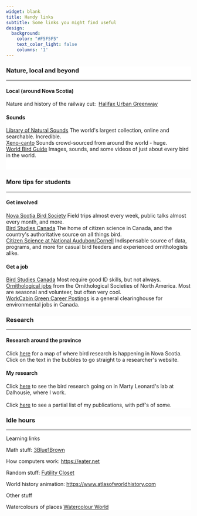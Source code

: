```yaml
---
widget: blank
title: Handy links
subtitle: Some links you might find useful
design:
  background:
    color: "#F5F5F5"
    text_color_light: false
    columns: '1'
---
```

<div class="row">
<div class="col-sm-6" style="background-color:white">
<h3>Nature, local and beyond</h3>

<hr />
<h4>Local (around Nova Scotia)</h4>

<p>Nature and history of the railway cut: &nbsp;<a href="http://halifaxurbangreenway.ca/interpretation.html" target="_blank">Halifax Urban Greenway</a></p>

<h4>Sounds</h4>
<a href="http://macaulaylibrary.org/" target="_blank">Library of Natural Sounds</a>&nbsp;The world&#39;s largest collection, online and searchable. Incredible.<br />
<a href="http://www.xeno-canto.org/" target="_blank">Xeno-canto</a>&nbsp;Sounds crowd-sourced from around the world - huge.<br />
<a href="http://www.mangoverde.com/birdsound/" target="_blank">World Bird Guide</a>&nbsp;Images, sounds, and some videos of just about every bird in the world.

<p>&nbsp;</p>

<ol>
</ol>
</div>

<div class="col-sm-6" style="background-color:white">
<h3>More tips for students</h3>

<hr />
<h4>Get involved</h4>

<p><a href="http://nsbirdsociety.ca/" target="_blank">Nova Scotia Bird Society</a>&nbsp;Field trips almost every week, public talks almost every month, and more.<br />
<a href="http://www.bsc-eoc.org/">Bird Studies Canada</a>&nbsp;The home of citizen science in Canada, and the country&#39;s authoritative source on all things bird.<br />
<a href="http://www.birdsource.org/">Citizen Science at National Audubon/Cornell</a>&nbsp;Indispensable source of data, programs, and more for casual bird feeders and experienced ornithologists alike.</p>

<h4>Get a job</h4>

<p><a href="http://www.bsc-eoc.org/about/jobs/index.jsp?lang=EN">Bird Studies Canada</a>&nbsp;Most require good ID skills, but not always.<br />
<a href="https://www.osnabirds.org/Jobs.aspx" target="_blank">Ornithological jobs</a>&nbsp;from the Ornithological Societies of North America. Most are seasonal and volunteer, but often very cool.<br />
<a href="http://workcabin.ca/">WorkCabin Green Career Postings</a>&nbsp;is a general clearinghouse for environmental jobs in Canada.</p>
</div>
</div>

<div class="row">
<div class="col-sm-6" style="background-color:white">
<h3>Research</h3>

<hr />
<h4>Research around the province</h4>
Click&nbsp;<a href="http://maps.google.ca/maps/ms?ie=UTF8&amp;hl=en&amp;msa=0&amp;ll=45.282617,-63.852539&amp;spn=4.027121,8.756104&amp;z=7&amp;msid=105411730529662371157.000470c76ed43e70bf5f2" target="blank">here</a>&nbsp;for a map of where bird research is happening in Nova Scotia. Click on the text in the bubbles to go straight to a researcher&#39;s website.

<h4>My research</h4>

<p>Click&nbsp;<a href="http://leonardlab.biology.dal.ca/Research.html" target="blank">here</a>&nbsp;to see the bird research going on in Marty Leonard&#39;s lab at Dalhousie, where I work.<br />
<br />
Click&nbsp;<a href="http://leonardlab.biology.dal.ca/Andy/publications.html">here</a>&nbsp;to see a partial list of my publications, with pdf&#39;s of some.</p>
</div>

<div class="col-sm-6" style="background-color:white">
<h3>Idle hours</h3>

<hr />
<p>Learning links</p>

<p>Math stuff: <a href="https://www.youtube.com/channel/UCYO_jab_esuFRV4b17AJtAw" target="_blank">3Blue1Brown</a></p>

<p>How computers work:&nbsp;<a href="https://eater.net" target="_blank">https://eater.net</a></p>

<p>Random stuff:&nbsp;<a href="https://www.futilitycloset.com" target="_blank">Futility Closet</a></p>

<p>World history animation:&nbsp;<a href="https://www.atlasofworldhistory.com" target="_blank">https://www.atlasofworldhistory.com</a></p>

<p>Other stuff</p>

<p>Watercolours of places&nbsp;<a href="https://www.watercolourworld.org/map-search">Watercolour World</a></p>
</div>
</div>
